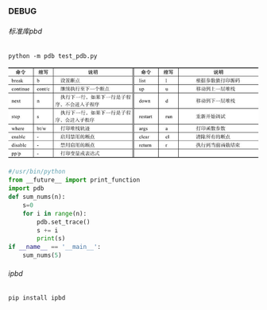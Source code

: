 ### DEBUG

###### 标准库pbd

```
python -m pdb test_pdb.py
```

![pdb命令](../images/005-01.jpg)

```python
#/usr/bin/python
from __future__ import print_function
import pdb
def sum_nums(n):
    s=0
    for i in range(n):
        pdb.set_trace()
        s += i
        print(s)
if __name__ == '__main__':
    sum_nums(5)
```

###### ipbd

```
pip install ipbd
```

